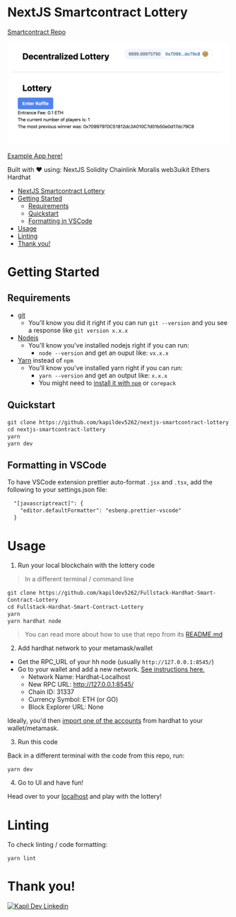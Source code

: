 # NextJS Smartcontract Lottery

[Smartcontract Repo](https://github.com/kapildev5262/Fullstack-Hardhat-Smart-Contract-Lottery)

![App](img/readme-app.png)

[Example App here!](https://fancy-dream-3458.on.fleek.co/)

Built with ❤️ using:
NextJS
Solidity
Chainlink
Moralis
web3uikit
Ethers
Hardhat

- [NextJS Smartcontract Lottery](#nextjs-smartcontract-lottery)
- [Getting Started](#getting-started)
  - [Requirements](#requirements)
  - [Quickstart](#quickstart)
  - [Formatting in VSCode](#formatting-in-vscode)
- [Usage](#usage)
- [Linting](#linting)
- [Thank you!](#thank-you)


# Getting Started

## Requirements

- [git](https://git-scm.com/book/en/v2/Getting-Started-Installing-Git)
  - You'll know you did it right if you can run `git --version` and you see a response like `git version x.x.x`
- [Nodejs](https://nodejs.org/en/)
  - You'll know you've installed nodejs right if you can run:
    - `node --version` and get an ouput like: `vx.x.x`
- [Yarn](https://yarnpkg.com/getting-started/install) instead of `npm`
  - You'll know you've installed yarn right if you can run:
    - `yarn --version` and get an output like: `x.x.x`
    - You might need to [install it with `npm`](https://classic.yarnpkg.com/lang/en/docs/install/) or `corepack`

## Quickstart

```
git clone https://github.com/kapildev5262/nextjs-smartcontract-lottery
cd nextjs-smartcontract-lottery
yarn
yarn dev
```

## Formatting in VSCode

To have VSCode extension prettier auto-format `.jsx` and `.tsx`, add the following to your settings.json file:

```
  "[javascriptreact]": {
    "editor.defaultFormatter": "esbenp.prettier-vscode"
  }
```

# Usage

1. Run your local blockchain with the lottery code

> In a different terminal / command line

```
git clone https://github.com/kapildev5262/Fullstack-Hardhat-Smart-Contract-Lottery
cd Fullstack-Hardhat-Smart-Contract-Lottery
yarn 
yarn hardhat node
```

> You can read more about how to use that repo from its [README.md](https://github.com/kapildev5262/Fullstack-Hardhat-Smart-Contract-Lottery/blob/main/README.md)


2. Add hardhat network to your metamask/wallet

- Get the RPC_URL of your hh node (usually `http://127.0.0.1:8545/`)
- Go to your wallet and add a new network. [See instructions here.](https://metamask.zendesk.com/hc/en-us/articles/360043227612-How-to-add-a-custom-network-RPC)
  - Network Name: Hardhat-Localhost
  - New RPC URL: http://127.0.0.1:8545/
  - Chain ID: 31337
  - Currency Symbol: ETH (or GO)
  - Block Explorer URL: None

Ideally, you'd then [import one of the accounts](https://metamask.zendesk.com/hc/en-us/articles/360015489331-How-to-import-an-Account) from hardhat to your wallet/metamask. 

3. Run this code

Back in a different terminal with the code from this repo, run:

```
yarn dev
```

4. Go to UI and have fun!

Head over to your [localhost](http://localhost:3000) and play with the lottery!

# Linting

To check linting / code formatting:
```
yarn lint
```


# Thank you!

[![Kapil Dev Linkedin](https://img.shields.io/badge/LinkedIn-0077B5?style=for-the-badge&logo=linkedin&logoColor=white)](https://www.linkedin.com/in/kapil-dev-b90629290/)

